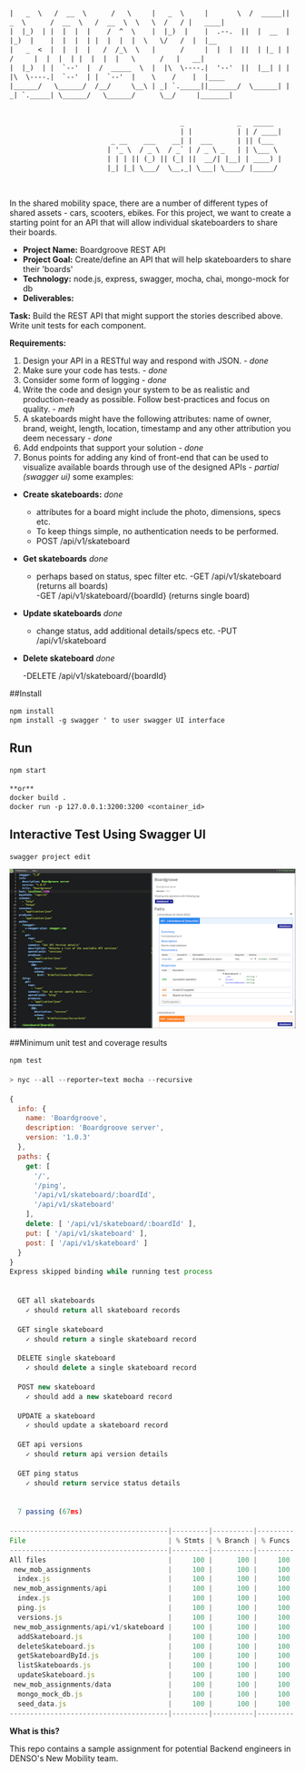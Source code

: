 
`````.______     ______        ___      .______       _______    _______ .______        ______     ______   ____    ____  _______ 
|   _  \   /  __  \      /   \     |   _  \     |       \  /  _____||   _  \      /  __  \   /  __  \  \   \  /   / |   ____|
|  |_)  | |  |  |  |    /  ^  \    |  |_)  |    |  .--.  ||  |  __  |  |_)  |    |  |  |  | |  |  |  |  \   \/   /  |  |__   
|   _  <  |  |  |  |   /  /_\  \   |      /     |  |  |  ||  | |_ | |      /     |  |  |  | |  |  |  |   \      /   |   __|  
|  |_)  | |  `--'  |  /  _____  \  |  |\  \----.|  '--'  ||  |__| | |  |\  \----.|  `--'  | |  `--'  |    \    /    |  |____ 
|______/   \______/  /__/     \__\ | _| `._____||_______/  \______| | _| `._____| \______/   \______/      \__/     |_______|
                                                                                                                             

                                          _             _   _____ 
                                          | |           | | / ____|
                         _ __    ___    __| |  ___      | || (___  
                        | '_ \  / _ \  / _` | / _ \ _   | | \___ \ 
                        | | | || (_) || (_| ||  __/| |__| | ____) |
                        |_| |_| \___/  \__,_| \___| \____/ |_____/ 
                                            
                                            
`````



In the shared mobility space, there are a number of different types of shared assets - cars, scooters, ebikes. For this project, we want to create a starting point for an API that will allow individual skateboarders to share their boards. 

- **Project Name:** Boardgroove REST API
- **Project Goal:** Create/define an API that will help skateboarders to share their 'boards'
- **Technology:** node.js, express, swagger, mocha, chai, mongo-mock for db
- **Deliverables:**  
 
**Task:** Build the REST API that might support the stories described above. Write unit tests for each component.

**Requirements:**

1. Design your API in a RESTful way and respond with JSON. - *done*
1. Make sure your code has tests. - *done*
1. Consider some form of logging - *done*
1. Write the code and design your system to be as realistic and production-ready as possible. Follow best-practices and focus on quality. - *meh*
1. A skateboards might have the following attributes: name of owner, brand, weight, length, location, timestamp and any other attribution you deem necessary - *done*
1. Add endpoints that support your solution - *done*
1. Bonus points for adding any kind of front-end that can be used to visualize available boards through use of the designed APIs - *partial (swagger ui)*
some examples:
 
  * **Create skateboards:**
*done*
    - attributes for a board might include the photo, dimensions, specs etc.
    - To keep things simple, no authentication needs to be performed. 
    - POST /api/v1/skateboard

  * **Get skateboards**
  *done*
    - perhaps based on status, spec filter etc.
    -GET /api/v1/skateboard  (returns all boards)   
    -GET /api/v1/skateboard/{boardId} (returns single board) 
  * **Update skateboards**
  *done*
    - change status, add additional details/specs etc.
    -PUT /api/v1/skateboard
  * **Delete skateboard**
  *done*
 
    -DELETE /api/v1/skateboard/{boardId}  

##Install
```$xslt
npm install
npm install -g swagger ' to user swagger UI interface
```
## Run
```$xslt
npm start

**or**
docker build .
docker run -p 127.0.0.1:3200:3200 <container_id>
```
## Interactive Test Using Swagger UI
```$xslt
swagger project edit

```
![Swagger UI](./images/swagger_ui.png "Title")

##Minimum unit test and coverage results

```javascript
npm test

> nyc --all --reporter=text mocha --recursive

{
  info: {
    name: 'Boardgroove',
    description: 'Boardgroove server',
    version: '1.0.3'
  },
  paths: {
    get: [
      '/',
      '/ping',
      '/api/v1/skateboard/:boardId',
      '/api/v1/skateboard'
    ],
    delete: [ '/api/v1/skateboard/:boardId' ],
    put: [ '/api/v1/skateboard' ],
    post: [ '/api/v1/skateboard' ]
  }
}
Express skipped binding while running test process


  GET all skateboards
    ✓ should return all skateboard records

  GET single skateboard
    ✓ should return a single skateboard record

  DELETE single skateboard
    ✓ should delete a single skateboard record

  POST new skateboard
    ✓ should add a new skateboard record

  UPDATE a skateboard
    ✓ should update a skateboard record

  GET api versions
    ✓ should return api version details

  GET ping status
    ✓ should return service status details


  7 passing (67ms)
  
---------------------------------------|---------|----------|---------|---------|-------------------
File                                   | % Stmts | % Branch | % Funcs | % Lines | Uncovered Line #s
---------------------------------------|---------|----------|---------|---------|-------------------
All files                              |     100 |      100 |     100 |     100 |
 new_mob_assignments                   |     100 |      100 |     100 |     100 |
  index.js                             |     100 |      100 |     100 |     100 |
 new_mob_assignments/api               |     100 |      100 |     100 |     100 |
  index.js                             |     100 |      100 |     100 |     100 |
  ping.js                              |     100 |      100 |     100 |     100 |
  versions.js                          |     100 |      100 |     100 |     100 |
 new_mob_assignments/api/v1/skateboard |     100 |      100 |     100 |     100 |
  addSkateboard.js                     |     100 |      100 |     100 |     100 |
  deleteSkateboard.js                  |     100 |      100 |     100 |     100 |
  getSkateboardById.js                 |     100 |      100 |     100 |     100 |
  listSkateboards.js                   |     100 |      100 |     100 |     100 |
  updateSkateboard.js                  |     100 |      100 |     100 |     100 |
 new_mob_assignments/data              |     100 |      100 |     100 |     100 |
  mongo_mock_db.js                     |     100 |      100 |     100 |     100 |
  seed_data.js                         |     100 |      100 |     100 |     100 |
---------------------------------------|---------|----------|---------|---------|-------------------
```


**What is this?**

This repo contains a sample assignment for potential Backend engineers in DENSO's New Mobility team.
